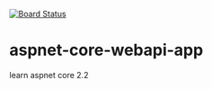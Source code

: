 [![Board Status](https://serviceagent.visualstudio.com/4cfd6f46-a771-4cee-8052-8cb44c7980ea/0ee39f7b-c1e5-423a-9808-3b1a413698f5/_apis/work/boardbadge/801d36aa-d5ba-44be-8d9a-6a530e66d614)](https://serviceagent.visualstudio.com/4cfd6f46-a771-4cee-8052-8cb44c7980ea/_boards/board/t/0ee39f7b-c1e5-423a-9808-3b1a413698f5/Microsoft.RequirementCategory)
# aspnet-core-webapi-app
learn aspnet core 2.2

